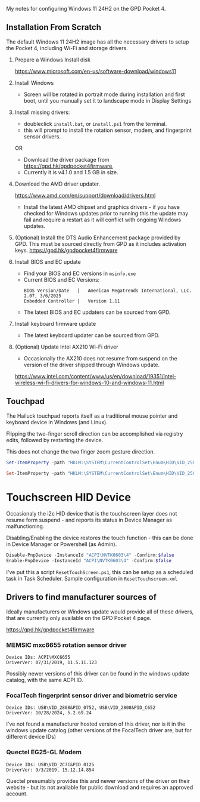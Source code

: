 My notes for configuring Windows 11 24H2 on the GPD Pocket 4.


## Installation From Scratch

The default Windows 11 24H2 image has all the necessary drivers to setup the Pocket 4, including Wi-Fi and storage drivers.

1. Prepare a Windows Install disk 
    
    <https://www.microsoft.com/en-us/software-download/windows11>

2. Install Windows
    - Screen will be rotated in portrait mode during installation and first boot, until you manually set it to landscape mode in Display Settings

3. Install missing drivers:
    - doubleclick `install.bat`, or `install.ps1` from the terminal.
    - this will prompt to install the rotation sensor, modem, and fingerprint sensor drivers.
    
    OR
    
    - Download the driver package from <https://gpd.hk/gpdpocket4firmware>, 
    - Currently it is v4.1.0 and 1.5 GB in size. 

4. Download the AMD driver updater. 

    <https://www.amd.com/en/support/download/drivers.html>

    - Install the latest AMD chipset and graphics drivers - if you have checked for Windows updates prior to running this the update may fail and require a restart as it will conflict with ongoing Windows updates.


5. (Optional) Install the DTS Audio Enhancement package provided by GPD.
This must be sourced directly from GPD as it includes activation keys. <https://gpd.hk/gpdpocket4firmware>


6. Install BIOS and EC update 
    - Find your BIOS and EC versions in `msinfo.exe`
    - Current BIOS and EC Versions:
        ```
        BIOS Version/Date	|   American Megatrends International, LLC. 2.07, 3/6/2025
        Embedded Controller |   Version	1.11
        ```
    - The latest BIOS and EC updaters can be sourced from GPD.

7. Install keyboard firmware update

    - The latest keyboard updater can be sourced from GPD.

8. (Optional) Update Intel AX210 Wi-Fi driver

    - Occasionally the AX210 does not resume from suspend on the version of the driver shipped through Windows update.

    <https://www.intel.com/content/www/us/en/download/19351/intel-wireless-wi-fi-drivers-for-windows-10-and-windows-11.html>


## Touchpad

The Hailuck touchpad reports itself as a traditional mouse pointer and keyboard device in Windows (and Linux).

Flipping the two-finger scroll direction can be accomplished via registry edits, followed by restarting the device.

This does not change the two finger zoom gesture direction.

```Powershell
Set-ItemProperty -path "HKLM:\SYSTEM\CurrentControlSet\Enum\HID\VID_258A&PID_000C&MI_01&Col01\8&146c7df7&0&0000\Device Parameters" -Name "FlipFlopWheel" -Type DWord -Value 1

Set-ItemProperty -path "HKLM:\SYSTEM\CurrentControlSet\Enum\HID\VID_258A&PID_000C&MI_01&Col01\8&146c7df7&0&0000\Device Parameters" -Name "FlipFlopHScroll" -Type DWord -Value 1
```

# Touchscreen HID Device

Occasionaly the i2c HID device that is the touchscreen layer does not resume form suspend - and reports its status in Device Manager as malfunctioning.

Disabling/Enabling the device restores the touch function - this can be done in Device Manager or Powershell (as Admin).

```Powershell
Disable-PnpDevice -InstanceId "ACPI\NVTK0603\4" -Confirm:$false
Enable-PnpDevice -InstanceId "ACPI\NVTK0603\4" -Confirm:$false
```

I've put this a script `ResetTouchScreen.ps1`, this can be setup as a scheduled task in Task Scheduler. Sample configuration in `ResetTouchscreen.xml`

## Drivers to find manufacturer sources of

Ideally manufacturers or Windows update would provide all of these drivers, that are currently only available on the GPD Pocket 4 page.

<https://gpd.hk/gpdpocket4firmware>

### MEMSIC mxc6655 rotation sensor driver
```
Device IDs: ACPI\MXC6655
DriverVer: 07/31/2019, 11.5.11.123
```
Possibly newer versions of this driver can be found in the windows update catalog, with the same ACPI ID.

### FocalTech fingerprint sensor driver and biometric service
```
Device IDs: USB\VID_2808&PID_0752, USB\VID_2808&PID_C652
DriverVer: 10/28/2024, 5.2.69.24
```
I've not found a manufacturer hosted version of this driver, nor is it in the windows update catalog (other versions of the FocalTech driver are, but for different device IDs)

### Quectel EG25-GL Modem
```
Device IDs: USB\VID_2C7C&PID_0125
DriverVer: 9/3/2019, 15.12.14.854
```

Quectel presumably provides this and newer versions of the driver on their website - but its not available for public download and requires an approved account.